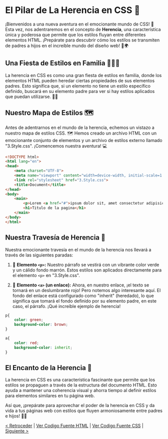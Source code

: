 # El Pilar de La Herencia en CSS 🌟

¡Bienvenidos a una nueva aventura en el emocionante mundo de CSS! 🎉 Esta vez, nos adentraremos en el concepto de **Herencia**, una característica única y poderosa que permite que los estilos fluyan entre diferentes elementos HTML. ¡Prepárate para descubrir cómo los estilos se transmiten de padres a hijos en el increíble mundo del diseño web! 🌈🌍

## Una Fiesta de Estilos en Familia 👨‍👩‍👦

La herencia en CSS es como una gran fiesta de estilos en familia, donde los elementos HTML pueden heredar ciertas propiedades de sus elementos padres. Esto significa que, si un elemento no tiene un estilo específico definido, buscará en su elemento padre para ver si hay estilos aplicados que puedan utilizarse. 🎉💃

## Nuestro Mapa de Estilos 🗺️

Antes de adentrarnos en el mundo de la herencia, echemos un vistazo a nuestro mapa de estilos CSS. 🗺️ Hemos creado un archivo HTML con un emocionante conjunto de elementos y un archivo de estilos externo llamado "3.Style.css". ¡Comencemos nuestra aventura! 💻

```html
<!DOCTYPE html>
<html lang="en">
<head>
    <meta charset="UTF-8">
    <meta name="viewport" content="width=device-width, initial-scale=1.0">
    <link rel="stylesheet" href="3.Style.css">
    <title>Document</title>
</head>
<body>
    <main>
        <p>Lorem <a href="#">ipsum dolor sit, amet consectetur adipisicing elit</a>. Aperiam deleniti aspernatur beatae. A molestiae quasi laudantium impedit sed velit! Omnis odio architecto consequatur similique eos quam, non officia odit provident.</p>
        <h1>Titulo de la pagina</h1>
    </main>
</body>
</html>
```

## Nuestra Travesía de Herencia 🚀

Nuestra emocionante travesía en el mundo de la herencia nos llevará a través de las siguientes paradas:

1. 🌿 **Elemento `<p>`:** Nuestro párrafo se vestirá con un vibrante color verde y un cálido fondo marrón. Estos estilos son aplicados directamente para el elemento `<p>` en "3.Style.css".

2. 🔗 **Elemento `<a>` (un enlace):** Ahora, en nuestro enlace, ¡el texto se tornará en un deslumbrante rojo! Pero notemos algo interesante aquí. El fondo del enlace está configurado como "inherit" (heredado), lo que significa que tomará el fondo definido por su elemento padre, en este caso, el párrafo. ¡Qué increíble ejemplo de herencia!

```CSS
p{
    color: green;
    background-color: brown;
} 

a{
    color: red;
    background-color: inherit;
}
```

## El Encanto de la Herencia 🎉

La herencia en CSS es una característica fascinante que permite que los estilos se propaguen a través de la estructura del documento HTML. Esto ayuda a mantener una coherencia visual y ahorra tiempo al definir estilos para elementos similares en tu página web.

Así que, ¡prepárate para aprovechar el poder de la herencia en CSS y da vida a tus páginas web con estilos que fluyen armoniosamente entre padres e hijos! 🌈🌟

[< Retroceder](https://github.com/YonRasgg/Curso-de-Python-Desde-Cero/blob/main/16.%20CSS/3.CSS%2CLaCascada.md) | [Ver Codigo Fuente HTML](https://github.com/YonRasgg/Curso-de-Python-Desde-Cero/blob/main/16.%20CSS/3.Index.html) | [Ver Codigo Fuente CSS](https://github.com/YonRasgg/Curso-de-Python-Desde-Cero/blob/main/16.%20CSS/3.Style.css) | [Siguiente >](https://github.com/YonRasgg/Curso-de-Python-Desde-Cero/blob/main/16.%20CSS/5.CSS%2CLaEspecificidad.md)
